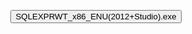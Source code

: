<p style="text-align: center;">    
    <a href="https://drive.usercontent.google.com/download?id=1dFkfM1J-GXgetCNk1DDEizYWzOuciu7G&export=download"> <button> SQLEXPRWT_x86_ENU(2012+Studio).exe </button> </a>
  
</p>
